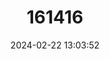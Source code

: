 ---
title: "161416"
category: "Breviraja claramaculata"
draft: false
date: 2024-02-22 13:03:52
languages:
  English: ["Brightspot Skate"]
---